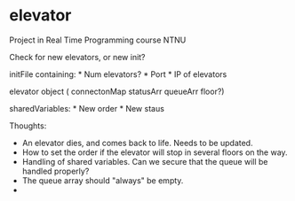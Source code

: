 elevator
========

Project in Real Time Programming course NTNU

Check for new elevators, or new init?

initFile containing:
    * Num elevators?
    * Port
    * IP of elevators

elevator object ( connectonMap statusArr queueArr floor?)

sharedVariables:
    * New order
    * New staus


Thoughts:
* An elevator dies, and comes back to life. Needs to be updated.
* How to set the order if the elevator will stop in several floors on the
  way.
* Handling of shared variables. Can we secure that the queue will be
  handled properly?
* The queue array should "always" be empty.
* 

